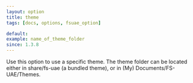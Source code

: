 ```yaml
---
layout: option
title: theme
tags: [docs, options, fsuae_option]

default:
example: name_of_theme_folder
since: 1.3.8
---
```


Use this option to use a specific theme. The theme folder can be located
either in share/fs-uae (a bundled theme), or in (My) Documents/FS-UAE/Themes.
